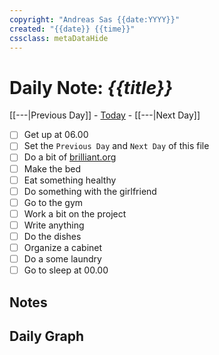 ```yaml
---
copyright: "Andreas Sas {{date:YYYY}}"
created: "{{date}} {{time}}"
cssclass: metaDataHide
---
```


# Daily Note: *{{title}}*
 [[---|Previous Day]] - [Today](obsidian://advanced-uri?daily=true) - [[---|Next Day]]

- [ ] Get up at 06.00
- [ ] Set the `Previous Day` and `Next Day` of this file
- [ ] Do a bit of [brilliant.org](https://brilliant.org/)
- [ ] Make the bed
- [ ] Eat something healthy
- [ ] Do something with the girlfriend
- [ ] Go to the gym
- [ ] Work a bit on the project
- [ ] Write anything
- [ ] Do the dishes
- [ ] Organize a cabinet
- [ ] Do a some laundry
- [ ] Go to sleep at 00.00

## Notes

## Daily Graph
